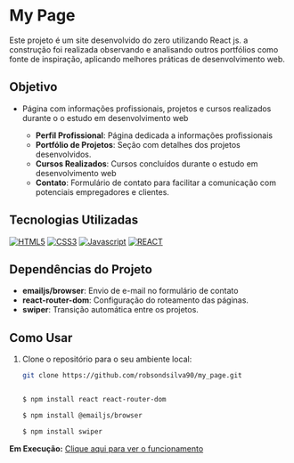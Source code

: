 # My Page

 Este projeto é um site desenvolvido do zero utilizando React js. a construção foi realizada observando e analisando outros portfólios como fonte de inspiração, aplicando melhores práticas de desenvolvimento web.

## Objetivo

- Página com informações profissionais, projetos e cursos realizados durante o o estudo em desenvolvimento web

  - **Perfil Profissional**: Página dedicada a informações profissionais
  - **Portfólio de Projetos**: Seção com detalhes dos projetos desenvolvidos.
  - **Cursos Realizados**: Cursos concluídos durante o estudo em desenvolvimento web
  - **Contato**: Formulário de contato para facilitar a comunicação com potenciais empregadores e clientes.

## Tecnologias Utilizadas

[![HTML5](https://img.shields.io/badge/HTML5-E34F26?style=for-the-badge&logo=html5&logoColor=white)](#)
[![CSS3](https://img.shields.io/badge/CSS3-1572B6?style=for-the-badge&logo=css3&logoColor=white)](#)
[![Javascript](https://img.shields.io/badge/JavaScript-F7DF1E?style=for-the-badge&logo=javascript&logoColor=black)](#)
[![REACT](https://img.shields.io/badge/React-20232A?style=for-the-badge&logo=react&logoColor=61DAFB)](#)

## Dependências do Projeto

  - **emailjs/browser**: Envio de e-mail no formulário de contato
  - **react-router-dom**: Configuração do roteamento das páginas.
  - **swiper**: Transição automática entre os projetos.

## Como Usar

1. Clone o repositório para o seu ambiente local:

   ```bash
   git clone https://github.com/robsondsilva90/my_page.git

   
   $ npm install react react-router-dom

   $ npm install @emailjs/browser

   $ npm install swiper


  **Em Execução:**
  [Clique aqui para ver o funcionamento](https://robsondsilva90.github.io/my_page/)
